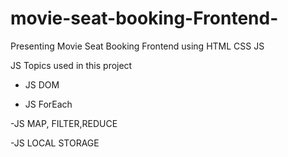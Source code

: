 # movie-seat-booking-Frontend-
Presenting Movie Seat Booking Frontend using HTML CSS JS

JS Topics used in this project

- JS DOM

- JS ForEach 

-JS MAP, FILTER,REDUCE

-JS LOCAL STORAGE
